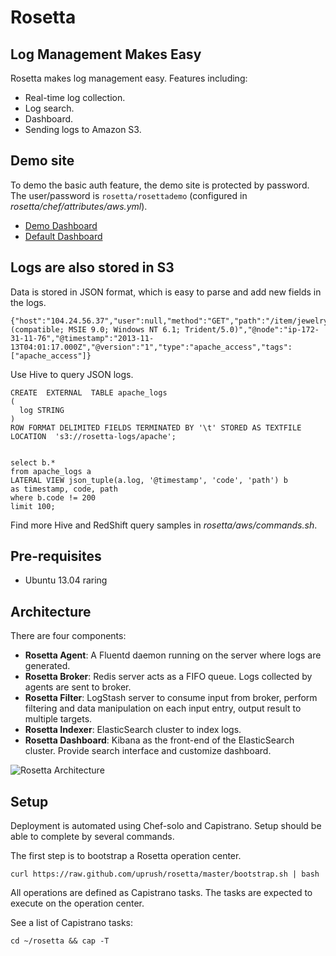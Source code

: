 Rosetta
=======

Log Management Makes Easy
-------------------------
Rosetta makes log management easy. Features including:

* Real-time log collection.
* Log search.
* Dashboard.
* Sending logs to Amazon S3.

Demo site
---------

To demo the basic auth feature, the demo site is protected by password. The user/password is `rosetta/rosettademo` (configured in _rosetta/chef/attributes/aws.yml_).

* [Demo Dashboard](http://ec2-54-200-177-9.us-west-2.compute.amazonaws.com/index.html#/dashboard/elasticsearch/uprush::default)
* [Default Dashboard](http://ec2-54-200-177-9.us-west-2.compute.amazonaws.com/index.html#/dashboard/file/logstash.json)

Logs are also stored in S3
--------------------------

Data is stored in JSON format, which is easy to parse and add new fields in the logs.

    {"host":"104.24.56.37","user":null,"method":"GET","path":"/item/jewelry/113","code":200,"size":138,"referer":null,"agent":"Mozilla/5.0 (compatible; MSIE 9.0; Windows NT 6.1; Trident/5.0)","@node":"ip-172-31-11-76","@timestamp":"2013-11-13T04:01:17.000Z","@version":"1","type":"apache_access","tags":["apache_access"]}

Use Hive to query JSON logs.

    CREATE  EXTERNAL  TABLE apache_logs
    (
      log STRING
    )
    ROW FORMAT DELIMITED FIELDS TERMINATED BY '\t' STORED AS TEXTFILE
    LOCATION  's3://rosetta-logs/apache';


    select b.*
    from apache_logs a
    LATERAL VIEW json_tuple(a.log, '@timestamp', 'code', 'path') b
    as timestamp, code, path
    where b.code != 200
    limit 100;

Find more Hive and RedShift query samples in _rosetta/aws/commands.sh_.

Pre-requisites
--------------
* Ubuntu 13.04 raring

Architecture
------------

There are four components:

* __Rosetta Agent__: A Fluentd daemon running on the server where logs are generated.
* __Rosetta Broker__: Redis server acts as a FIFO queue. Logs collected by agents are sent to broker.
* __Rosetta Filter__: LogStash server to consume input from broker, perform filtering and data manipulation on each input entry, output result to multiple targets.
* __Rosetta Indexer__: ElasticSearch cluster to index logs.
* __Rosetta Dashboard__: Kibana as the front-end of the ElasticSearch cluster. Provide search interface and customize dashboard.

![Rosetta Architecture](https://s3-us-west-2.amazonaws.com/yifeng-public/images/rosetta-architecture.png)

Setup
-----

Deployment is automated using Chef-solo and Capistrano. Setup should be able to complete by several commands.

The first step is to bootstrap a Rosetta operation center.

	curl https://raw.github.com/uprush/rosetta/master/bootstrap.sh | bash

All operations are defined as Capistrano tasks. The tasks are expected to execute on the operation center.

See a list of Capistrano tasks:

	cd ~/rosetta && cap -T
